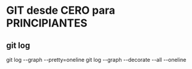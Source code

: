 # GIT desde CERO para PRINCIPIANTES

## git log
git log --graph --pretty=oneline
git log --graph --decorate --all --oneline


